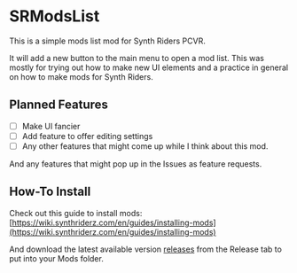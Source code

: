 # SRModsList

This is a simple mods list mod for Synth Riders PCVR.

It will add a new button to the main menu to open a mod list.
This was mostly for trying out how to make new UI elements and a practice in general on how to make mods for Synth Riders.

## Planned Features

- [ ] Make UI fancier
- [ ] Add feature to offer editing settings
- [ ] Any other features that might come up while I think about this mod.

And any features that might pop up in the Issues as feature requests.

## How-To Install
Check out this guide to install mods:
[https://wiki.synthriderz.com/en/guides/installing-mods](https://wiki.synthriderz.com/en/guides/installing-mods)

And download the latest available version [releases](https://github.com/Mondanzo/SRModsList/releases) from the Release tab to put into your Mods folder.
